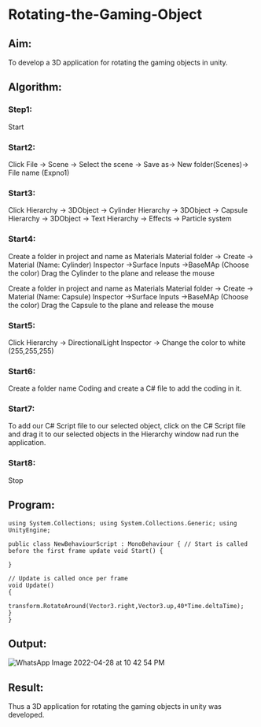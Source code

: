 # Rotating-the-Gaming-Object

## Aim:
To develop a 3D application for rotating the gaming objects in unity.
## Algorithm:
### Step1:
Start
### Start2:
Click File -> Scene -> Select the scene -> Save as-> New folder(Scenes)-> File name (Expno1)
### Start3:
Click Hierarchy -> 3DObject -> Cylinder
Hierarchy -> 3DObject -> Capsule
Hierarchy -> 3DObject -> Text
Hierarchy -> Effects -> Particle system
### Start4:
Create a folder in project and name as Materials
Material folder -> Create -> Material (Name: Cylinder)
Inspector ->Surface Inputs ->BaseMAp (Choose the color)
Drag the Cylinder to the plane and release the mouse

Create a folder in project and name as Materials
Material folder -> Create -> Material (Name: Capsule)
Inspector ->Surface Inputs ->BaseMAp (Choose the color)
Drag the Capsule to the plane and release the mouse

### Start5:
Click Hierarchy -> DirectionalLight
Inspector -> Change the color to white (255,255,255)

### Start6:
Create a folder name Coding and create a C# file to add the coding in it.

### Start7:
To add our C# Script file to our selected object, click on the C# Script file and drag it to our selected objects in the Hierarchy window nad run the application.

### Start8:
Stop

## Program:
```
using System.Collections; using System.Collections.Generic; using UnityEngine;

public class NewBehaviourScript : MonoBehaviour { // Start is called before the first frame update void Start() {

}

// Update is called once per frame
void Update()
{
    transform.RotateAround(Vector3.right,Vector3.up,40*Time.deltaTime);
}
}
```
## Output:
![WhatsApp Image 2022-04-28 at 10 42 54 PM](https://user-images.githubusercontent.com/75235090/165810097-8a1001fa-3554-4780-bcba-9b4ee3974a81.jpeg)

## Result:
Thus a 3D application for rotating the gaming objects in unity was developed.
